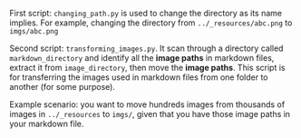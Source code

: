 First script: `changing_path.py` is used to change the directory as its name implies.
For example, changing the directory from `../_resources/abc.png` to `imgs/abc.png`

Second script: `transforming_images.py`. It scan through a directory called `markdown_directory` and identify all the **image paths** in markdown files, extract it from `image_directory`, then move the **image paths**.
This script is for transferring the images used in markdown files from one folder to another (for some purpose).

Example scenario: you want to move hundreds images from thousands of images in `../_resources` to `imgs/`, given that you have those image paths in your markdown file.
